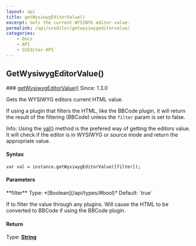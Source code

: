 ```yaml
---
layout: api
title: getWysiwygEditorValue()
excerpt: Gets the current WYSIWYG editor value.
permalink: /api/sceditor/getwysiwygeditorvalue/
categories:
    - Docs
    - API
    - SCEditor-API
---
```

## GetWysiwygEditorValue()

<article class="api method" markdown="1">
### <a id="getWysiwygEditorValue" href="#getWysiwygEditorValue">getWysiwygEditorValue()</a> <span class="since">Since: 1.3.0</span>

Gets the WYSIWYG editors current HTML value.

If using a plugin that filters the HTML, like the BBCode plugin, it will return the result of the filtering (BBCode) unless the `filter` param is set to false.

<span class="label label-info">Info:</span> Using the [val()](/api/sceditor/val/) method is the prefered way of getting the editors value. It will check if the editor is in WYSIWYG or source mode and return the appropriate value.


#### Syntax

	var val = instance.getWysiwygEditorValue([filter]);


#### Parameters

<div class="parameters">
<div class="parameter" markdown="1">
**filter**  
Type: *[Boolean](/api/types/#bool)*  
Default: `true`

If to filter the value through any plugins. Will cause the HTML to be converted to BBCode if using the BBCode plugin.
</div>
</div>


#### Return

Type: **[String](/api/types/#string)**
</article>

